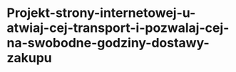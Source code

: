# Projekt-strony-internetowej-u-atwiaj-cej-transport-i-pozwalaj-cej-na-swobodne-godziny-dostawy-zakupu